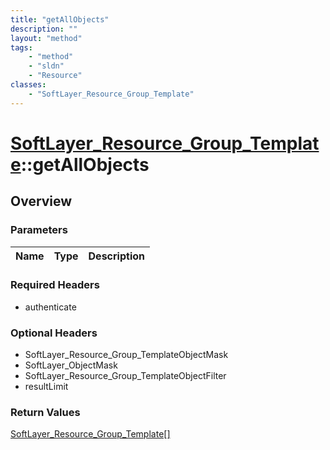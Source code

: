 ```yaml
---
title: "getAllObjects"
description: ""
layout: "method"
tags:
    - "method"
    - "sldn"
    - "Resource"
classes:
    - "SoftLayer_Resource_Group_Template"
---
```

# [SoftLayer_Resource_Group_Template](/reference/services/SoftLayer_Resource_Group_Template)::getAllObjects




## Overview 


### Parameters 
|Name | Type | Description |
| --- | --- | --- |


### Required Headers
* authenticate

### Optional Headers
* SoftLayer_Resource_Group_TemplateObjectMask
* SoftLayer_ObjectMask
* SoftLayer_Resource_Group_TemplateObjectFilter
* resultLimit

### Return Values
<a href='/reference/datatypes/SoftLayer_Resource_Group_Template'>SoftLayer_Resource_Group_Template[] </a>

